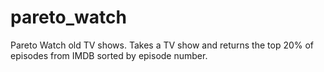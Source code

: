 # pareto_watch
Pareto Watch old TV shows. Takes a TV show and returns the top 20% of episodes from IMDB sorted by episode number.
